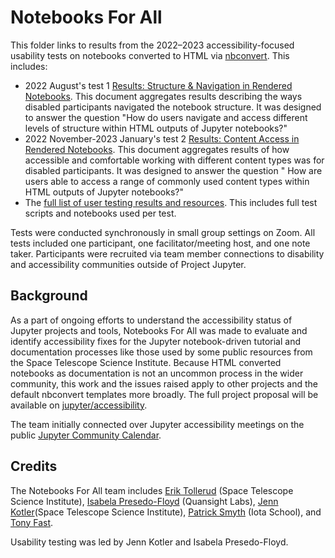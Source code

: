 # Notebooks For All

This folder links to results from the 2022–2023 accessibility-focused usability tests on notebooks converted to HTML via [nbconvert](https://github.com/jupyter/nbconvert). This includes:
- 2022 August's test 1 [Results: Structure & Navigation in Rendered Notebooks](https://github.com/Iota-School/notebooks-for-all/blob/main/user-tests/1-navigation/results.md). This document aggregates results describing the ways disabled participants navigated the notebook structure. It was designed to answer the question "How do users navigate and access different levels of structure within HTML outputs of Jupyter notebooks?"
- 2022 November-2023 January's test 2 [Results: Content Access in Rendered Notebooks](https://github.com/Iota-School/notebooks-for-all/blob/main/user-tests/2-content/results.md). This document aggregates results of how accessible and comfortable working with different content types was for disabled participants. It was designed to answer the question " How are users able to access a range of commonly used content types within HTML outputs of Jupyter notebooks?"
- The [full list of user testing results and resources](https://github.com/Iota-School/notebooks-for-all/tree/main/user-tests#readme). This includes full test scripts and notebooks used per test.

Tests were conducted synchronously in small group settings on Zoom. All tests included one participant, one facilitator/meeting host, and one note taker. Participants were recruited via team member connections to disability and accessibility communities outside of Project Jupyter.

## Background

As a part of ongoing efforts to understand the accessibility status of Jupyter projects and tools, Notebooks For All was made to evaluate and identify accessibility fixes for the Jupyter notebook-driven tutorial and documentation processes like those used by some public resources from the Space Telescope Science Institute. Because HTML converted notebooks as documentation is not an uncommon process in the wider community, this work and the issues raised apply to other projects and the default nbconvert templates more broadly. The full project proposal will be available on [jupyter/accessibility](https://github.com/jupyter/accessibility).

The team initially connected over Jupyter accessibility meetings on the public [Jupyter Community Calendar](https://docs.jupyter.org/en/latest/community/content-community.html#jupyter-community-meetings).

## Credits

The Notebooks For All team includes [Erik Tollerud](https://github.com/eteq/) (Space Telescope Science Institute), [Isabela Presedo-Floyd](https://github.com/isabela-pf/) (Quansight Labs), [Jenn Kotler](https://github.com/jenneh)(Space Telescope Science Institute), [Patrick Smyth](https://github.com/smythp) (Iota School), and [Tony Fast](https://github.com/tonyfast/).

Usability testing was led by Jenn Kotler and Isabela Presedo-Floyd.
